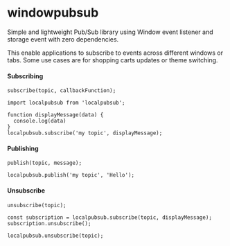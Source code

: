 windowpubsub
===

Simple and lightweight Pub/Sub library using Window event listener and storage event with zero dependencies.

This enable applications to subscribe to events across different windows or tabs.
Some use cases are for shopping carts updates or theme switching.

#### Subscribing
`subscribe(topic, callbackFunction);`


```
import localpubsub from 'localpubsub';

function displayMessage(data) {
  console.log(data)
}
localpubsub.subscribe('my topic', displayMessage);
```

#### Publishing
`publish(topic, message);`

```
localpubsub.publish('my topic', 'Hello');
```

#### Unsubscribe
`unsubscribe(topic);`

```
const subscription = localpubsub.subscribe(topic, displayMessage);
subscription.unsubscribe();

localpubsub.unsubscribe(topic);
```
